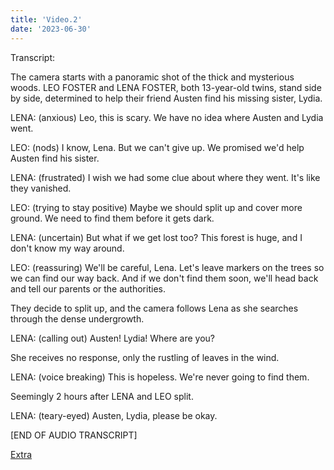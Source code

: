 ```yaml
---
title: 'Video.2'
date: '2023-06-30'
---
```

 Transcript:

The camera starts with a panoramic shot of the thick and mysterious woods. LEO FOSTER and LENA FOSTER, both 13-year-old twins, stand side by side, determined to help their friend Austen find his missing sister, Lydia.

LENA:
(anxious)
Leo, this is scary. We have no idea where Austen and Lydia went.

LEO:
(nods)
I know, Lena. But we can't give up. We promised we'd help Austen find his sister.

LENA:
(frustrated)
I wish we had some clue about where they went. It's like they vanished.

LEO:
(trying to stay positive)
Maybe we should split up and cover more ground. We need to find them before it gets dark.

LENA:
(uncertain)
But what if we get lost too? This forest is huge, and I don't know my way around.

LEO:
(reassuring)
We'll be careful, Lena. Let's leave markers on the trees so we can find our way back. And if we don't find them soon, we'll head back and tell our parents or the authorities.

They decide to split up, and the camera follows Lena as she searches through the dense undergrowth.

LENA:
(calling out)
Austen! Lydia! Where are you?

She receives no response, only the rustling of leaves in the wind.

LENA:
(voice breaking)
This is hopeless. We're never going to find them.

Seemingly 2 hours after LENA and LEO split.

LENA:
(teary-eyed)
Austen, Lydia, please be okay.


[END OF AUDIO TRANSCRIPT]

[Extra](Video.2.5.md)